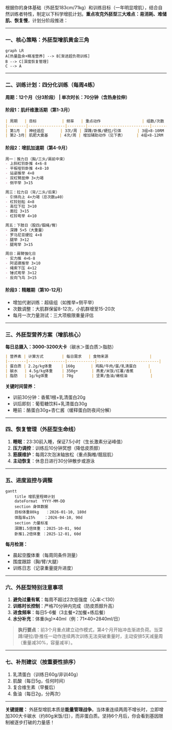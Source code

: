 根据你的身体基础（外胚型183cm/71kg）和训练目标（一年明显增肌），结合自然训练者特性，制定以下科学增肌计划。**重点攻克外胚型三大难点：易消耗、难储肌、恢复慢**，计划分阶段推进：

---

### **一、核心策略：外胚型增肌黄金三角**
```mermaid
graph LR
A[热量盈余+精准营养] --> B[渐进超负荷训练]
B --> C[深度恢复管理]
C --> A
```

---

### **二、训练计划：四分化训练（每周4练）**
**周期：12个月（分3阶段） | 单次时长：70分钟（含热身拉伸）**

#### **阶段1：肌纤维激活期（第1-3月）**
```markdown
| 周期   | 目标           | 频率   | 重点动作                  | 组数/次数       |
|--------|----------------|--------|---------------------------|----------------|
| 第1月  | 神经适应       | 3次/周 | 深蹲/卧推/硬拉/引体       | 3组×8-10RM     |
| 第2-3月| 肌肥大奠基     | 4次/周 | 增加辅助动作（见下表）     | 4组×8-12RM     |
```

#### **阶段2：增肌加速期（第4-9月）**
```markdown
周一：推力日（胸/三头/肩前中束）
- 上斜杠铃卧推 4×6-8
- 平板哑铃卧推 4×8-10
- 站姿推举 4×8 
- 双杠臂屈伸 3×力竭
- 侧平举 3×15

周三：拉力日（背/二头/后束）
- 引体向上 4×力竭（总次数≥40）
- 杠铃划船 4×8
- 高位下拉 3×10
- 面拉 3×15
- 杠铃弯举 4×10

周五：下肢日（股四/腘绳/臀）
- 深蹲 5×5（大重量）
- 罗马尼亚硬拉 4×8
- 腿举 3×12
- 腿弯举 3×15

周日：肩臂强化日
- 实力推 4×6-8
- 阿诺德推举 3×10
- 绳索下压 4×12
- 锤式弯举 3×12
- 反向飞鸟 3×15
```

#### **阶段3：精雕期（第10-12月）**
- 增加代谢训练：超级组（如推举+侧平举）
- 次数调整：大肌群保留8-12次，小肌群增至15-20次
- 每月一次力量测试：三大项极限重量评估

---

### **三、外胚型营养方案（增肌核心）**
**每日总摄入：3000-3200大卡**（碳水＞蛋白质＞脂肪）
```markdown
| 营养素 | 计算方式        | 每日需求   | 食物来源                  |
|--------|----------------|------------|---------------------------|
| 蛋白质 | 2.2g/kg体重    | 160g       | 鸡胸/牛肉/蛋/乳清蛋白     |
| 碳水   | 4.5g/kg体重    | 350g+      | 燕麦/米饭/红薯/香蕉       |
| 脂肪   | 1g/kg体重      | 70g        | 坚果/鱼油/橄榄油          |
```

**关键时间营养：**
- 训前30分钟：香蕉1根+乳清蛋白20g
- 训后即刻：葡萄糖饮料+乳清蛋白30g
- 睡前：酪蛋白30g+杏仁酱（缓释蛋白防夜间分解）

---

### **四、恢复管理（外胚型生命线）**
1. **睡眠**：23:30前入睡，保证7.5小时（生长激素分泌峰值）
2. **压力调控**：训练后10分钟冥想（降低皮质醇）
3. **筋膜维护**：每周2次泡沫轴放松（重点胸椎/髋屈肌）
4. **主动恢复**：休息日进行30分钟散步或游泳

---

### **五、进度监控与调整**
```mermaid
gantt
    title 增肌里程碑计划
    dateFormat  YYYY-MM-DD
    section 身体数据
    目标体重80kg   ：2026-01-10, 180d
    体脂率≤15%    ：2026-04-10, 90d
    section 力量标准
    深蹲1.5倍体重 ：2025-10-01, 90d
    卧推1.2倍体重 ：2025-12-01, 60d
```

**每月检测：**
- 晨起空腹体重（每周同条件测量）
- 围度跟踪（胸/臂/大腿）
- 训练日志（记录重量提升进度）

---

### **六、外胚型特别注意事项**
1. **避免过量有氧**：每周不超过2次低强度（心率＜130） 
2. **训练时长控制**：严格70分钟内完成（防皮质醇升高）
3. **进食频率**：每日5-6餐（3主餐+2加餐+练后餐）
4. **水分补充**：体重(kg)×40ml（例：71×40=2840ml/日）

> **执行要点**：前3个月重点建立动作模式，第4个月开始冲击渐进负荷。当深蹲/硬拉/卧推任一动作连续两次训练无法突破重量时，主动安排5天减量周（重量减30%，容量减半）。

---

### **七、补剂建议（按重要性排序）**
1. 乳清蛋白（训练日60g/非训40g）
2. 肌酸（每日5g，任何时间）
3. 复合维生素（早餐后）
4. 鱼油（每日2g，分两次）

---

**关键提醒：** 外胚型增肌本质是**能量管理战争**。当体重连续两周不增长时，立即增加300大卡碳水（约80g米饭/日），而非蛋白质。坚持6个月后，你会看到基因限制被逐步打破的力量感！